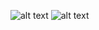 ![alt text](asmongoldoriginal.gif "Logo Title Text 1")
![alt text](asmongold.gif "Logo Title Text 1")